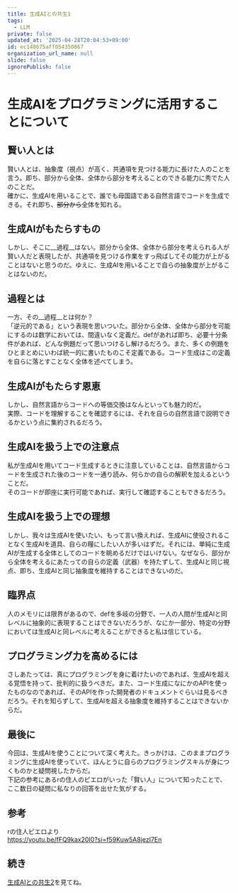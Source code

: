 ```yaml
---
title: 生成AIとの共生1
tags:
  - LLM
private: false
updated_at: '2025-04-28T20:04:53+09:00'
id: ec148675aff054350867
organization_url_name: null
slide: false
ignorePublish: false
---
```


<!--
Copyright (c) 2025 verazza
This file is distributed under the terms of the Creative Commons Attribution-NonCommercial-ShareAlike 4.0 International License.
See the LICENSE file in the source directory for details.
(https://creativecommons.org/licenses/by-nc-sa/4.0/)
-->

# 生成AIをプログラミングに活用することについて

## 賢い人とは
賢い人とは、抽象度（視点）が高く、共通項を見つける能力に長けた人のことを言う。即ち、部分から全体、全体から部分を考えることのできる能力に秀でた人のことだ。  
確かに、生成AIを用いることで、誰でも母国語である自然言語でコードを生成できる。それ即ち、~~部分から~~全体を知れる。

## 生成AIがもたらすもの
しかし、そこに__過程__はない。部分から全体、全体から部分を考えられる人が賢い人だと表現したが、共通項を見つける作業をすっ飛ばしてその能力が上がることはないと思うのだ。ゆえに、生成AIを用いることで自らの抽象度が上がることはないのだ。

## 過程とは
一方、その__過程__とは何か？  
「逆元的である」という表現を思いついた。部分から全体、全体から部分を可能にするのは数学においては、間違いなく定義だ。defがあれば即ち、必要十分条件があれば、どんな例題だって思いつけるし解けるだろう。また、多くの例題をひとまとめにいわば統一的に書いたものこそ定義である。コード生成はこの定義を自らに落とすことなく全体を述べてしまう。  

## 生成AIがもたらす恩恵
しかし、自然言語からコードへの等価交換はなんといっても魅力的だ。  
実際、コードを理解することを確認するには、それを自らの自然言語で説明できるかという点に集約されるだろう。

## 生成AIを扱う上での注意点
私が生成AIを用いてコード生成するときに注意していることは、自然言語からコードを生成された後のコードを一通り読み、何らかの自らの解釈を加えるということだ。  
そのコードが即座に実行可能であれば、実行して確認することもできるだろう。

## 生成AIを扱う上での理想
しかし、我々は生成AIを使いたい、もって言い換えれば、生成AIに使役されることなく生成AIを道具、自らの糧にしたい人が多いはずだ。それには、単純に生成AIが生成する全体としてのコードを眺めるだけではいけない。なぜなら、部分から全体を考えるにあたっての自らの定義（武器）を持たずして、生成AIと同じ視点、即ち、生成AIと同じ抽象度を維持することはできないのだ。

## 臨界点
人のメモリには限界があるので、defを多岐の分野で、一人の人間が生成AIと同レベルに抽象的に表現することはできないだろうが、なにか一部分、特定の分野においては生成AIと同レベルに考えることができると私は信じている。

## プログラミング力を高めるには
さしあたっては、真にプログラミングを身に着けたいのであれば、生成AIを超える覚悟を持って、批判的に扱うべきだ。また、コード生成になにかのAPIを使ったものなのであれば、そのAPIを作った開発者のドキュメントぐらいは見るべきだろう。それを知らずして、生成AIを超える抽象度を維持することはできないからだ。

## 最後に
今回は、生成AIを使うことについて深く考えた。きっかけは、このままプログラミングに生成AIを使っていて、ほんとうに自らのプログラミングスキルが身につくものかと疑問視したからだ。  
下記の参考にあるrの住人のピエロがいった「賢い人」について知ったことで、ここ数日の疑問に私なりの回答を出せた気がする。

## 参考
rの住人ピエロより  
https://youtu.be/fFQ9kax20I0?si=f59Kuw5A8jezI7En

## 続き
[生成AIとの共生2](https://verazza.f5.si/posts/8821/)を見てね。
